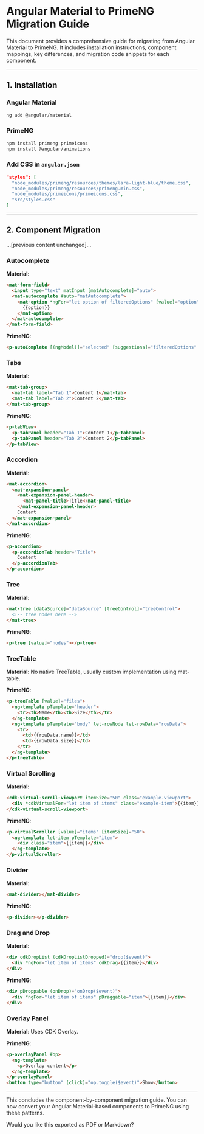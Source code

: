 # Angular Material to PrimeNG Migration Guide

This document provides a comprehensive guide for migrating from Angular Material to PrimeNG. It includes installation instructions, component mappings, key differences, and migration code snippets for each component.

---

## 1. Installation

### Angular Material

```bash
ng add @angular/material
```

### PrimeNG

```bash
npm install primeng primeicons
npm install @angular/animations
```

### Add CSS in `angular.json`

```json
"styles": [
  "node_modules/primeng/resources/themes/lara-light-blue/theme.css",
  "node_modules/primeng/resources/primeng.min.css",
  "node_modules/primeicons/primeicons.css",
  "src/styles.css"
]
```

---

## 2. Component Migration

...[previous content unchanged]...

### Autocomplete

**Material**:

```html
<mat-form-field>
  <input type="text" matInput [matAutocomplete]="auto">
  <mat-autocomplete #auto="matAutocomplete">
    <mat-option *ngFor="let option of filteredOptions" [value]="option">
      {{option}}
    </mat-option>
  </mat-autocomplete>
</mat-form-field>
```

**PrimeNG**:

```html
<p-autoComplete [(ngModel)]="selected" [suggestions]="filteredOptions" (completeMethod)="filterOptions($event)"></p-autoComplete>
```

### Tabs

**Material**:

```html
<mat-tab-group>
  <mat-tab label="Tab 1">Content 1</mat-tab>
  <mat-tab label="Tab 2">Content 2</mat-tab>
</mat-tab-group>
```

**PrimeNG**:

```html
<p-tabView>
  <p-tabPanel header="Tab 1">Content 1</p-tabPanel>
  <p-tabPanel header="Tab 2">Content 2</p-tabPanel>
</p-tabView>
```

### Accordion

**Material**:

```html
<mat-accordion>
  <mat-expansion-panel>
    <mat-expansion-panel-header>
      <mat-panel-title>Title</mat-panel-title>
    </mat-expansion-panel-header>
    Content
  </mat-expansion-panel>
</mat-accordion>
```

**PrimeNG**:

```html
<p-accordion>
  <p-accordionTab header="Title">
    Content
  </p-accordionTab>
</p-accordion>
```

### Tree

**Material**:

```html
<mat-tree [dataSource]="dataSource" [treeControl]="treeControl">
  <!-- tree nodes here -->
</mat-tree>
```

**PrimeNG**:

```html
<p-tree [value]="nodes"></p-tree>
```

### TreeTable

**Material**: No native TreeTable, usually custom implementation using mat-table.

**PrimeNG**:

```html
<p-treeTable [value]="files">
  <ng-template pTemplate="header">
    <tr><th>Name</th><th>Size</th></tr>
  </ng-template>
  <ng-template pTemplate="body" let-rowNode let-rowData="rowData">
    <tr>
      <td>{{rowData.name}}</td>
      <td>{{rowData.size}}</td>
    </tr>
  </ng-template>
</p-treeTable>
```

### Virtual Scrolling

**Material**:

```html
<cdk-virtual-scroll-viewport itemSize="50" class="example-viewport">
  <div *cdkVirtualFor="let item of items" class="example-item">{{item}}</div>
</cdk-virtual-scroll-viewport>
```

**PrimeNG**:

```html
<p-virtualScroller [value]="items" [itemSize]="50">
  <ng-template let-item pTemplate="item">
    <div class="item">{{item}}</div>
  </ng-template>
</p-virtualScroller>
```

### Divider

**Material**:

```html
<mat-divider></mat-divider>
```

**PrimeNG**:

```html
<p-divider></p-divider>
```

### Drag and Drop

**Material**:

```html
<div cdkDropList (cdkDropListDropped)="drop($event)">
  <div *ngFor="let item of items" cdkDrag>{{item}}</div>
</div>
```

**PrimeNG**:

```html
<div pDroppable (onDrop)="onDrop($event)">
  <div *ngFor="let item of items" pDraggable="item">{{item}}</div>
</div>
```

### Overlay Panel

**Material**: Uses CDK Overlay.

**PrimeNG**:

```html
<p-overlayPanel #op>
  <ng-template>
    <p>Overlay content</p>
  </ng-template>
</p-overlayPanel>
<button type="button" (click)="op.toggle($event)">Show</button>
```

---

This concludes the component-by-component migration guide. You can now convert your Angular Material-based components to PrimeNG using these patterns.

Would you like this exported as PDF or Markdown?

